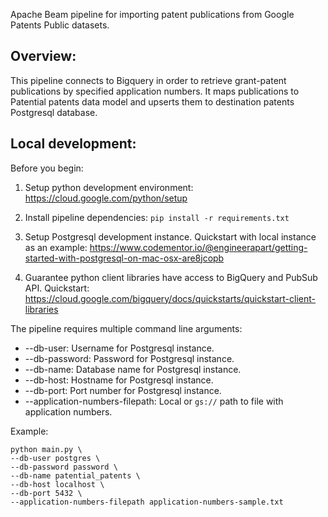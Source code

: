 Apache Beam pipeline for importing patent publications from Google Patents Public datasets.

## Overview:

This pipeline connects to Bigquery in order to retrieve grant-patent publications by specified application numbers. It maps publications to Patential patents data model and upserts them to destination patents Postgresql database.

## Local development:

Before you begin:

1. Setup python development environment: https://cloud.google.com/python/setup

2. Install pipeline dependencies: `pip install -r requirements.txt`

3. Setup Postgresql development instance.
Quickstart with local instance as an example: https://www.codementor.io/@engineerapart/getting-started-with-postgresql-on-mac-osx-are8jcopb

4. Guarantee python client libraries have access to BigQuery and PubSub API.
Quickstart: https://cloud.google.com/bigquery/docs/quickstarts/quickstart-client-libraries

The pipeline requires multiple command line arguments:

* --db-user: Username for Postgresql instance.
* --db-password: Password for Postgresql instance.
* --db-name: Database name for Postgresql instance.
* --db-host: Hostname for Postgresql instance.
* --db-port: Port number for Postgresql instance.
* --application-numbers-filepath: Local or ``gs://`` path to file with application numbers.

Example:
```
python main.py \
--db-user postgres \
--db-password password \
--db-name patential_patents \
--db-host localhost \
--db-port 5432 \
--application-numbers-filepath application-numbers-sample.txt
```
